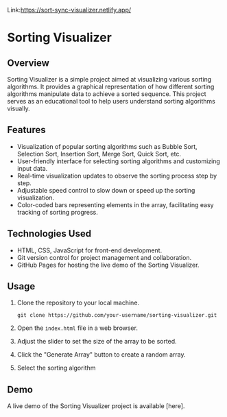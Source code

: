 Link:https://sort-sync-visualizer.netlify.app/

# Sorting Visualizer

## Overview

Sorting Visualizer is a simple project aimed at visualizing various sorting algorithms. It provides a graphical representation of how different sorting algorithms manipulate data to achieve a sorted sequence. This project serves as an educational tool to help users understand sorting algorithms visually.

## Features

- Visualization of popular sorting algorithms such as Bubble Sort, Selection Sort, Insertion Sort, Merge Sort, Quick Sort, etc.
- User-friendly interface for selecting sorting algorithms and customizing input data.
- Real-time visualization updates to observe the sorting process step by step.
- Adjustable speed control to slow down or speed up the sorting visualization.
- Color-coded bars representing elements in the array, facilitating easy tracking of sorting progress.

## Technologies Used

- HTML, CSS, JavaScript for front-end development.
- Git version control for project management and collaboration.
- GitHub Pages for hosting the live demo of the Sorting Visualizer.

## Usage

1. Clone the repository to your local machine.
   ```
   git clone https://github.com/your-username/sorting-visualizer.git
   ```

2. Open the `index.html` file in a web browser.

3. Adjust the slider to set the size of the array to be sorted.

4. Click the "Generate Array" button to create a random array.

5. Select the sorting algorithm

## Demo

A live demo of the Sorting Visualizer project is available [here].

